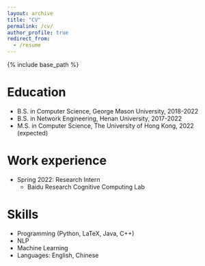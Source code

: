 ```yaml
---
layout: archive
title: "CV"
permalink: /cv/
author_profile: true
redirect_from:
  - /resume
---
```


{% include base_path %}

Education
======
* B.S. in Computer Science, George Mason University, 2018-2022
* B.S. in Network Engineering, Henan University, 2017-2022
* M.S. in Computer Science, The University of Hong Kong, 2022 (expected)

Work experience
======
* Spring 2022: Research Intern
  * Baidu Research Cognitive Computing Lab
  
Skills
======
* Programming (Python, LaTeX, Java, C++)
* NLP
* Machine Learning
* Languages: English, Chinese
